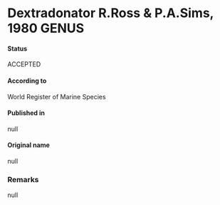 Dextradonator R.Ross & P.A.Sims, 1980 GENUS
=======

#### Status
ACCEPTED

#### According to
World Register of Marine Species

#### Published in
null

#### Original name
null

### Remarks
null